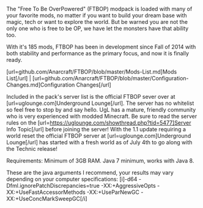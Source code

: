 The "Free To Be OverPowered" (FTBOP) modpack is loaded with many of your favorite mods, no matter if you want to build your dream base with magic, tech or want to explore the world. But be warned you are not the only one who is free to be OP, we have let the monsters have that ability too.

With it's 185 mods, FTBOP has been in development since Fall of 2014 with both stability and performance as the primary focus, and now it is finally ready.

[url=github.com/Anarcraft/FTBOP/blob/master/Mods-List.md]Mods List[/url] | [url=github.com/Anarcraft/FTBOP/blob/master/Configuration-Changes.md]Configuration Changes[/url]

Included in the pack's server list is the official FTBOP sever over at [url=uglounge.com]Underground Lounge[/url]. The server has no whitelist so feel free to stop by and say hello. UgL has a mature, friendly community who is very experienced with modded Minecraft.  Be sure to read the server rules on the [url=https://uglounge.com/showthread.php?tid=5477]Server Info Topic[/url] before joining the server!
With the 1.1 update requiring a world reset the official FTBOP server at [url=uglounge.com]Underground Lounge[/url] has started with a fresh world as of July 4th to go along with the Technic release!

Requirements:
Minimum of 3GB RAM.  Java 7 minimum, works with Java 8.

These are the java arguments I recommend, your results may vary depending on your computer specifications:
[i]-d64 -Dfml.ignorePatchDiscrepancies=true -XX:+AggressiveOpts -XX:+UseFastAccessorMethods -XX:+UseParNewGC -XX:+UseConcMarkSweepGC[/i]
